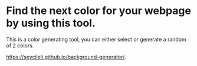 # Find the next color for your webpage by using this tool.

This is a color generating tool, you can either select or generate a random of 2 colors.

https://seycileli.github.io/background-generator/.
